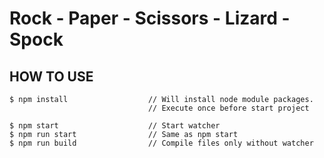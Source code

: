 # Rock - Paper - Scissors - Lizard - Spock

## HOW TO USE

	$ npm install                  // Will install node module packages.
	                               // Execute once before start project

	$ npm start                    // Start watcher
	$ npm run start                // Same as npm start
	$ npm run build                // Compile files only without watcher